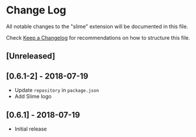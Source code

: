 # Change Log
All notable changes to the "slime" extension will be documented in this file.

Check [Keep a Changelog](http://keepachangelog.com/) for recommendations on how to structure this file.

## [Unreleased]

## [0.6.1-2] - 2018-07-19
- Update `repository` in `package.json`
- Add Slime logo

## [0.6.1] - 2018-07-19
- Initial release